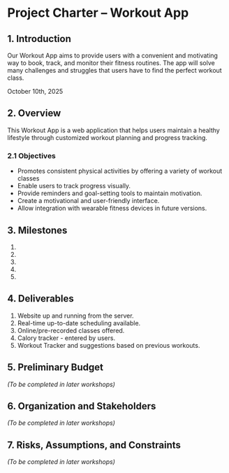 # Project Charter – Workout App

## 1. Introduction 

Our Workout App aims to provide users with a convenient and motivating way to book, track, and monitor their fitness routines. The app will solve many challenges and struggles that users have to find the perfect workout class. 

October 10th, 2025 


## 2. Overview  

This Workout App is a web application that helps users maintain a healthy lifestyle through customized workout planning and progress tracking. 

### 2.1 Objectives

- Promotes consistent physical activities by offering a variety of workout classes 
- Enable users to track progress visually.
- Provide reminders and goal-setting tools to maintain motivation.
- Create a motivational and user-friendly interface.
- Allow integration with wearable fitness devices in future versions.

## 3. Milestones
1. 
2. 
3. 
4. 
5. 

## 4. Deliverables

1. Website up and running from the server.
2. Real-time up-to-date scheduling available. 
3. Online/pre-recorded classes offered. 
4. Calory tracker - entered by users.
5. Workout Tracker and suggestions based on previous workouts.


## 5. Preliminary Budget
*(To be completed in later workshops)*

## 6. Organization and Stakeholders
*(To be completed in later workshops)*

## 7. Risks, Assumptions, and Constraints
*(To be completed in later workshops)*
